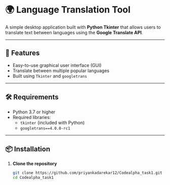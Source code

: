 # 🌍 Language Translation Tool

A simple desktop application built with **Python Tkinter** that allows users to translate text between languages using the **Google Translate API**.

---

## 🚀 Features

- Easy-to-use graphical user interface (GUI)
- Translate between multiple popular languages
- Built using `Tkinter` and `googletrans`

---


## 🛠️ Requirements

- Python 3.7 or higher
- Required libraries:
  - `tkinter` (included with Python)
  - `googletrans==4.0.0-rc1`

---

## 📦 Installation

1. **Clone the repository**
   ```bash
   git clone https://github.com/priyankadarekar12/Codealpha_task1.git
   cd Codealpha_task1
